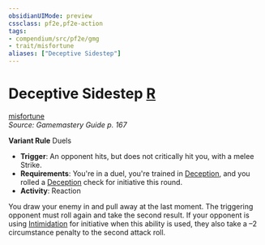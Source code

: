 ```yaml
---
obsidianUIMode: preview
cssclass: pf2e,pf2e-action
tags:
- compendium/src/pf2e/gmg
- trait/misfortune
aliases: ["Deceptive Sidestep"]
---
```

# Deceptive Sidestep [R](rules/core-rulebook/chapter-9-playing-the-game.md#Actions "Reaction")
[misfortune](rules/traits/misfortune.md "Misfortune Effect Trait")  
*Source: Gamemastery Guide p. 167*  

**Variant Rule** Duels
- **Trigger**: An opponent hits, but does not critically hit you, with a melee Strike.
- **Requirements**: You're in a duel, you're trained in [Deception](compendium/skills.md#Deception), and you rolled a [Deception](compendium/skills.md#Deception) check for initiative this round.
- **Activity**: Reaction

You draw your enemy in and pull away at the last moment. The triggering opponent must roll again and take the second result. If your opponent is using [Intimidation](compendium/skills.md#Intimidation) for initiative when this ability is used, they also take a –2 circumstance penalty to the second attack roll.